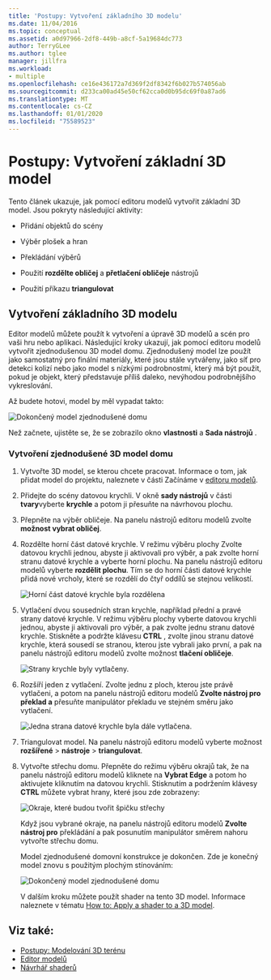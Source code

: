 ```yaml
---
title: 'Postupy: Vytvoření základního 3D modelu'
ms.date: 11/04/2016
ms.topic: conceptual
ms.assetid: a0d97966-2df8-449b-a8cf-5a19684dc773
author: TerryGLee
ms.author: tglee
manager: jillfra
ms.workload:
- multiple
ms.openlocfilehash: ce16e436172a7d369f2df8342f6b027b574056ab
ms.sourcegitcommit: d233ca00ad45e50cf62cca0d0b95dc69f0a87ad6
ms.translationtype: MT
ms.contentlocale: cs-CZ
ms.lasthandoff: 01/01/2020
ms.locfileid: "75589523"
---
```

# <a name="how-to-create-a-basic-3d-model"></a>Postupy: Vytvoření základní 3D model

Tento článek ukazuje, jak pomocí editoru modelů vytvořit základní 3D model. Jsou pokryty následující aktivity:

- Přidání objektů do scény

- Výběr plošek a hran

- Překládání výběrů

- Použití **rozdělte obličej** a **přetlačení obličeje** nástrojů

- Použití příkazu **triangulovat**

## <a name="create-a-basic-3d-model"></a>Vytvoření základního 3D modelu
Editor modelů můžete použít k vytvoření a úpravě 3D modelů a scén pro vaši hru nebo aplikaci. Následující kroky ukazují, jak pomocí editoru modelů vytvořit zjednodušenou 3D model domu. Zjednodušený model lze použít jako samostatný pro finální materiály, které jsou stále vytvářeny, jako síť pro detekci kolizí nebo jako model s nízkými podrobnostmi, který má být použit, pokud je objekt, který představuje příliš daleko, nevýhodou podrobnějšího vykreslování.

Až budete hotovi, model by měl vypadat takto:

![Dokončený model zjednodušené domu](../designers/media/gfx_model_demo_house_final.png)

Než začnete, ujistěte se, že se zobrazilo okno **vlastnosti** a **Sada nástrojů** .

### <a name="to-create-a-simplified-3d-model-of-a-house"></a>Vytvoření zjednodušené 3D model domu

1. Vytvořte 3D model, se kterou chcete pracovat. Informace o tom, jak přidat model do projektu, naleznete v části Začínáme v [editoru modelů](../designers/model-editor.md).

2. Přidejte do scény datovou krychli. V okně **sady nástrojů** v části **tvary**vyberte **krychle** a potom ji přesuňte na návrhovou plochu.

3. Přepněte na výběr obličeje. Na panelu nástrojů editoru modelů zvolte **možnost vybrat obličej**.

4. Rozdělte horní část datové krychle. V režimu výběru plochy Zvolte datovou krychli jednou, abyste ji aktivovali pro výběr, a pak zvolte horní stranu datové krychle a vyberte horní plochu. Na panelu nástrojů editoru modelů vyberte **rozdělit plochu**. Tím se do horní části datové krychle přidá nové vrcholy, které se rozdělí do čtyř oddílů se stejnou velikostí.

    ![Horní část datové krychle byla rozdělena](../designers/media/gfx_model_demo_house_subdiv.png)

5. Vytlačení dvou sousedních stran krychle, například přední a pravé strany datové krychle. V režimu výběru plochy vyberte datovou krychli jednou, abyste ji aktivovali pro výběr, a pak zvolte jednu stranu datové krychle. Stiskněte a podržte klávesu **CTRL** , zvolte jinou stranu datové krychle, která sousedí se stranou, kterou jste vybrali jako první, a pak na panelu nástrojů editoru modelů zvolte možnost **tlačení obličeje**.

    ![Strany krychle byly vytlačeny.](../designers/media/gfx_model_demo_house_extrude.png)

6. Rozšíří jeden z vytlačení. Zvolte jednu z ploch, kterou jste právě vytlačeni, a potom na panelu nástrojů editoru modelů **Zvolte nástroj pro překlad a** přesuňte manipulátor překladu ve stejném směru jako vytlačení.

    ![Jedna strana datové krychle byla dále vytlačena.](../designers/media/gfx_model_demo_house_extend.png)

7. Triangulovat model. Na panelu nástrojů editoru modelů vyberte možnost **rozšířené** > **nástroje** > **triangulovat**.

8. Vytvořte střechu domu. Přepněte do režimu výběru okrajů tak, že na panelu nástrojů editoru modelů kliknete na **Vybrat Edge** a potom ho aktivujete kliknutím na datovou krychli. Stisknutím a podržením klávesy **CTRL** můžete vybrat hrany, které jsou zde zobrazeny:

    ![Okraje, které budou tvořit špičku střechy](../designers/media/gfx_model_demo_house_edges.png)

    Když jsou vybrané okraje, na panelu nástrojů editoru modelů **Zvolte nástroj pro** překládání a pak posunutím manipulátor směrem nahoru vytvořte střechu domu.

   Model zjednodušené domovní konstrukce je dokončen. Zde je konečný model znovu s použitým plochým stínováním:

   ![Dokončený model zjednodušené domu](../designers/media/gfx_model_demo_house_final.png)

   V dalším kroku můžete použít shader na tento 3D model. Informace naleznete v tématu [How to: Apply a shader to a 3D model](../designers/how-to-apply-a-shader-to-a-3-d-model.md).

## <a name="see-also"></a>Viz také:

- [Postupy: Modelování 3D terénu](../designers/how-to-model-3-d-terrain.md)
- [Editor modelů](../designers/model-editor.md)
- [Návrhář shaderů](../designers/shader-designer.md)
